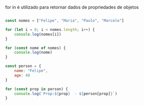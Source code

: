 for in é utilizado para retornar dados de propriedades de objetos



```js

const nomes = ["Felipe", "Maria", "Paulo", "Marcelo"]

for (let i = 0; i < nomes.length; i++) {
    console.log(nomes[i])
}

for (const nome of nomes) {
    console.log(nome)
}

const person = {
    name: "Felipe",
    age: 40
}

for (const prop in person) {
    console.log(`Prop:${prop}  - ${person[prop]}`)
}



```